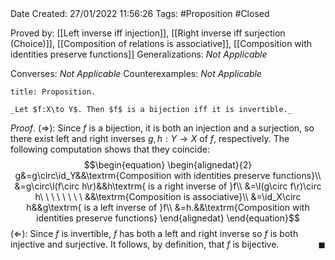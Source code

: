 <br />
<br />

Date Created: 27/01/2022 11:56:26
Tags: #Proposition #Closed 

Proved by: [[Left inverse iff injection]], [[Right inverse iff surjection (Choice)]], [[Composition of relations is associative]], [[Composition with identities preserve functions]]
Generalizations: _Not Applicable_

Converses: _Not Applicable_
Counterexamples: _Not Applicable_

``` ad-Proposition
title: Proposition.

_Let $f:X\to Y$. Then $f$ is a bijection iff it is invertible._

```

_Proof_. ($\Rightarrow$): Since $f$ is a bijection, it is both an injection and a surjection, so there exist left and right inverses $g,h:Y\to X$ of $f$, respectively. The following computation shows that they coincide:
$$\begin{equation}
    \begin{alignedat}{2}
        g&=g\circ\id_Y&&\textrm{Composition with identities preserve functions}\\
        &=g\circ\l(f\circ h\r)&&h\textrm{ is a right inverse of }f\\
        &=\l(g\circ f\r)\circ h\ \ \ \ \ \ \ \ &&\textrm{Composition is associative}\\
        &=\id_X\circ h&&g\textrm{ is a left inverse of }f\\
        &=h.&&\textrm{Composition with identities preserve functions}
    \end{alignedat}
\end{equation}$$
($\Leftarrow$): Since $f$ is invertible, $f$ has both a left and right inverse so $f$ is both injective and surjective. It follows, by definition, that $f$ is bijective.<span style="float:right;">$\blacksquare$</span>
